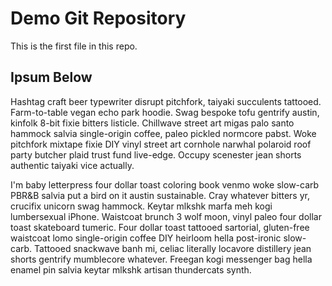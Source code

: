 # Demo Git Repository

This is the first file in this repo.

## Ipsum Below

Hashtag craft beer typewriter disrupt pitchfork, taiyaki succulents tattooed. Farm-to-table vegan echo park hoodie. Swag bespoke tofu gentrify austin, kinfolk 8-bit fixie bitters listicle. Chillwave street art migas palo santo hammock salvia single-origin coffee, paleo pickled normcore pabst. Woke pitchfork mixtape fixie DIY vinyl street art cornhole narwhal polaroid roof party butcher plaid trust fund live-edge. Occupy scenester jean shorts authentic taiyaki vice actually.

I'm baby letterpress four dollar toast coloring book venmo woke slow-carb PBR&B salvia put a bird on it austin sustainable. Cray whatever bitters yr, crucifix unicorn swag hammock. Keytar mlkshk marfa meh kogi lumbersexual iPhone. Waistcoat brunch 3 wolf moon, vinyl paleo four dollar toast skateboard tumeric. Four dollar toast tattooed sartorial, gluten-free waistcoat lomo single-origin coffee DIY heirloom hella post-ironic slow-carb. Tattooed snackwave banh mi, celiac literally locavore distillery jean shorts gentrify mumblecore whatever. Freegan kogi messenger bag hella enamel pin salvia keytar mlkshk artisan thundercats synth.